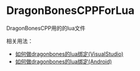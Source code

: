 DragonBonesCPPForLua
====================

DragonBonesCPP用的的lua文件


相关用法：

- [如何做dragonbones的lua绑定(VisualStudio)][1]
- [如何做dragonbones的lua绑定(Android)][2]




 [1]: http://www.litefeel.com/how-to-use-dragonbones-in-lua/
 [2]: http://www.litefeel.com/how-to-do-lua-bindings-for-dragonbones-android/